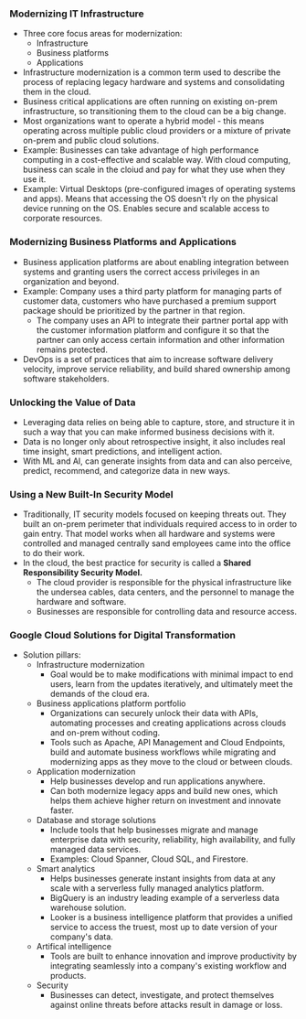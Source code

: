 ### Modernizing IT Infrastructure
* Three core focus areas for modernization: 
    * Infrastructure
    * Business platforms
    * Applications
* Infrastructure modernization is a common term used to describe the process of replacing legacy hardware and systems and consolidating them in the cloud. 
* Business critical applications are often running on existing on-prem infrastructure, so transitioning them to the cloud can be a big change.
* Most organizations want to operate a hybrid model - this means operating across multiple public cloud providers or a mixture of private on-prem and public cloud solutions. 
* Example: Businesses can take advantage of high performance computing in a cost-effective and scalable way. With cloud computing, business can scale in the cloiud and pay for what they use when they use it. 
* Example: Virtual Desktops (pre-configured images of operating systems and apps). Means that accessing the OS doesn't rly on the physical device running on the OS. Enables secure and scalable access to corporate resources.

### Modernizing Business Platforms and Applications
* Business application platforms are about enabling integration between systems and granting users the correct access privileges in an organization and beyond.
* Example: Company uses a third party platform for managing parts of customer data, customers who have purchased a premium support package should be prioritized by the partner in that region. 
    * The company uses an API to integrate their partner portal app with the customer information platform and configure it so that the partner can only access certain information and other information remains protected.
* DevOps is a set of practices that aim to increase software delivery velocity, improve service reliability, and build shared ownership among software stakeholders. 

### Unlocking the Value of Data
* Leveraging data relies on being able to capture, store, and structure it in such a way that you can make informed business decisions with it. 
* Data is no longer only about retrospective insight, it also includes real time insight, smart predictions, and intelligent action.
* With ML and AI, can generate insights from data and can also perceive, predict, recommend, and categorize data in new ways. 

### Using a New Built-In Security Model
* Traditionally, IT security models focused on keeping threats out. They built an on-prem perimeter that individuals required access to in order to gain entry. That model works when all hardware and systems were controlled and managed centrally sand employees came into the office to do their work. 
* In the cloud, the best practice for security is called a **Shared Responsibility Security Model.** 
    * The cloud provider is responsible for the physical infrastructure like the undersea cables, data centers, and the personnel to manage the hardware and software.
    * Businesses are responsible for controlling data and resource access. 

### Google Cloud Solutions for Digital Transformation
* Solution pillars:
    * Infrastructure modernization
        * Goal would be to make modifications with minimal impact to end users, learn from the updates iteratively, and ultimately meet the demands of the cloud era.
    * Business applications platform portfolio
        * Organizations can securely unlock their data with APIs, automating processes and creating applications across clouds and on-prem without coding.
        * Tools such as Apache, API Management and Cloud Endpoints, build and automate business workflows while migrating and modernizing apps as they move to the cloud or between clouds. 
    * Application modernization
        * Help businesses develop and run applications anywhere.
        * Can both modernize legacy apps and build new ones, which helps them achieve higher return on investment and innovate faster.
    * Database and storage solutions
        * Include tools that help businesses migrate and manage enterprise data with security, reliability, high availability, and fully managed data services.
        * Examples: Cloud Spanner, Cloud SQL, and Firestore.
    * Smart analytics
        * Helps businesses generate instant insights from data at any scale with a serverless fully managed analytics platform.
        * BigQuery is an industry leading example of a serverless data warehouse solution.
        * Looker is a business intelligence platform that provides a unified service to access the truest, most up to date version of your company's data.
    * Artifical intelligence
        * Tools are built to enhance innovation and improve productivity by integrating seamlessly into a company's existing workflow and products.
    * Security
        * Businesses can detect, investigate, and protect themselves against online threats before attacks result in damage or loss. 


